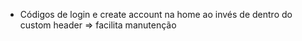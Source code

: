 - Códigos de login e create account na home ao invés de dentro do custom header => facilita manutenção
